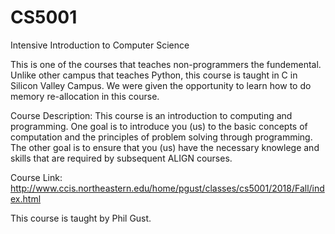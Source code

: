 # CS5001
Intensive Introduction to Computer Science

This is one of the courses that teaches non-programmers the fundemental. Unlike other campus that teaches Python, this course is taught in C in Silicon Valley Campus. We were given the opportunity to learn how to do memory re-allocation in this course.


Course Description:
This course is an introduction to computing and programming. One goal is to introduce you (us) to the basic concepts of computation and the principles of problem solving through programming. The other goal is to ensure that you (us) have the necessary knowlege and skills that are required by subsequent ALIGN courses.

Course Link: http://www.ccis.northeastern.edu/home/pgust/classes/cs5001/2018/Fall/index.html

This course is taught by Phil Gust. 
